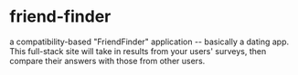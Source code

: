 # friend-finder
 a compatibility-based "FriendFinder" application -- basically a dating app. This full-stack site will take in results from your users' surveys, then compare their answers with those from other users.
